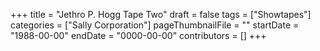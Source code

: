 +++
title = "Jethro P. Hogg Tape Two"
draft = false
tags = ["Showtapes"]
categories = ["Sally Corporation"]
pageThumbnailFile = ""
startDate = "1988-00-00"
endDate = "0000-00-00"
contributors = []
+++
